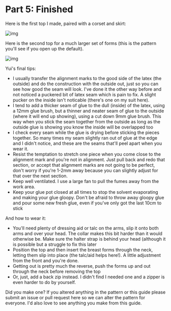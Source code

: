# Part 5: Finished

Here is the first top I made, paired with a corset and skirt:

![img](imgs/DSC_0880.jpg?raw=true)

Here is the second top for a much larger set of forms (this is the pattern you'll see if you open up the default).

![img](imgs/20200824_201622.jpg?raw=true)

Yui's final tips:

* I usually transfer the alignment marks to the good side of the latex (the outside) and do the construction with the outside out, just so you can see how good the seam will look. I've done it the other way before and not noticed a puckered bit of latex seam which is pain to fix. A slight pucker on the inside isn't noticable (there's one on my suit here).
* I tend to add a thicker seam of glue to the dull (inside) of the latex, using a 12mm glue brush, but a thinner and neater seam of glue to the outside (where it will end up showing), using a cut down 9mm glue brush. This way when you stick the seam together from the outside as long as the outside glue is showing you know the inside will be overlapped too
* I check every seam while the glue is drying before sticking the pieces together. So many times my seam slightly ran out of glue at the edge and I didn't notice, and these are the seams that'll peel apart when you wear it.
* Resist the temptation to stretch one piece when you come close to the alignment mark and you're not in alignment. Just pull back and redo that section, or accept that alignment marks are not going to be perfect, don't worry if you're 1-2mm away because you can slightly adjust for that over the next section.
* Keep well ventilated. I use a large fan to pull the fumes away from the work area. 
* Keep your glue pot closed at all times to stop the solvent evaporating and making your glue gloopy.  Don't be afraid to throw away gloopy glue and pour some new fresh glue, even if you've only got the last 10cm to stick

And how to wear it:

* You'll need plenty of dressing aid or talc on the arms, slip it onto both arms and over your head. The collar makes this bit harder than it would otherwise be. Make sure the halter strap is behind your head (although it is possible but a struggle to fix this later
* Position the top and then insert the breast forms through the neck, letting them slip into place (the talc/aid helps here!). A little adjustment from the front and you're done.
* Getting out is pretty much the reverse, push the forms up and out through the neck before removing the top
* Or, just, add a back zip instead. I didn't find I needed one and a zipper is even harder to do by yourself.

Did you make one? If you altered anything in the pattern or this guide please submit an issue or pull request here so we can alter the pattern for everyone. I'd also love to see anything you make from this guide.
